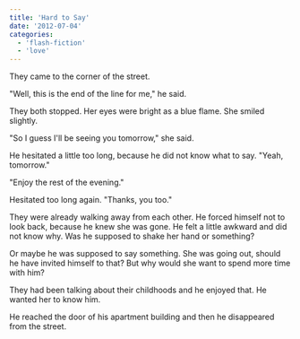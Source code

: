 ```yaml
---
title: 'Hard to Say'
date: '2012-07-04'
categories:
  - 'flash-fiction'
  - 'love'
---
```


They came to the corner of the street.

<!-- truncate -->


"Well, this is the end of the line for me," he said.

They both stopped. Her eyes were bright as a blue flame. She smiled slightly.

"So I guess I'll be seeing you tomorrow," she said.

He hesitated a little too long, because he did not know what to say. "Yeah,
tomorrow."

"Enjoy the rest of the evening."

Hesitated too long again. "Thanks, you too."

They were already walking away from each other. He forced himself not to look
back, because he knew she was gone. He felt a little awkward and did not know
why. Was he supposed to shake her hand or something?

Or maybe he was supposed to say something. She was going out, should he have
invited himself to that? But why would she want to spend more time with him?

They had been talking about their childhoods and he enjoyed that. He wanted her
to know him.

He reached the door of his apartment building and then he disappeared from the
street.

